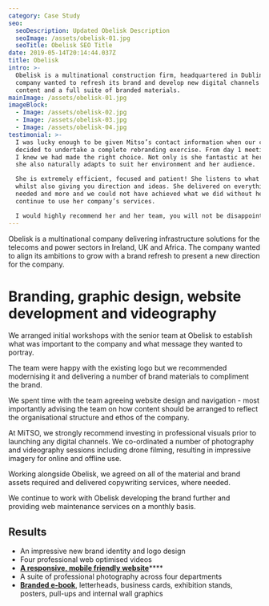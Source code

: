 ```yaml
---
category: Case Study
seo:
  seoDescription: Updated Obelisk Description
  seoImage: /assets/obelisk-01.jpg
  seoTitle: Obelisk SEO Title
date: 2019-05-14T20:14:44.037Z
title: Obelisk
intro: >-
  Obelisk is a multinational construction firm, headquartered in Dublin. The
  company wanted to refresh its brand and develop new digital channels and
  content and a full suite of branded materials.
mainImage: /assets/obelisk-01.jpg
imageBlock:
  - Image: /assets/obelisk-02.jpg
  - Image: /assets/obelisk-03.jpg
  - Image: /assets/obelisk-04.jpg
testimonial: >-
  I was lucky enough to be given Mitso’s contact information when our company
  decided to undertake a complete rebranding exercise. From day 1 meeting Maeve
  I knew we had made the right choice. Not only is she fantastic at her job but
  she also naturally adapts to suit her environment and her audience. 

  She is extremely efficient, focused and patient! She listens to what you need
  whilst also giving you direction and ideas. She delivered on everything we
  needed and more and we could not have achieved what we did without her. We
  continue to use her company’s services.

  I would highly recommend her and her team, you will not be disappointed
---
```

Obelisk is a multinational company delivering infrastructure solutions for the telecoms and power sectors in Ireland, UK and Africa. The company wanted to align its ambitions to grow with a brand refresh to present a new direction for the company.

# Branding, graphic design, website development and videography

We arranged initial workshops with the senior team at Obelisk to establish what was important to the company and what message they wanted to portray.

The team were happy with the existing logo but we recommended modernising it and delivering a number of brand materials to compliment the brand.

We spent time with the team agreeing website design and navigation - most importantly advising the team on how content should be arranged to reflect the organisational structure and ethos of the company.

At MiTSO, we strongly recommend investing in professional visuals prior to launching any digital channels. We co-ordinated a number of photography and videography sessions including drone filming, resulting in impressive imagery for online and offline use. 

Working alongside Obelisk, we agreed on all of the material and brand assets required and delivered copywriting services, where needed. 

We continue to work with Obelisk developing the brand further and providing web maintenance services on a monthly basis.

## Results

* An impressive new brand identity and logo design
* Four professional web optimised videos 
* [**A responsive, mobile friendly website**](www.obelisk.com)****
* A suite of professional photography across four departments
* [**Branded e-book**](https://obelisk.com/ebook-april-2018/#p=1), letterheads, business cards, exhibition stands, posters, pull-ups and internal wall graphics
